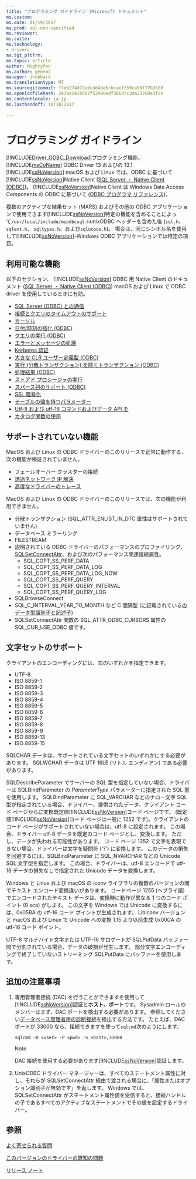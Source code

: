```yaml
---
title: "プログラミング ガイドライン |Microsoft ドキュメント"
ms.custom: 
ms.date: 01/19/2017
ms.prod: sql-non-specified
ms.reviewer: 
ms.suite: 
ms.technology:
- drivers
ms.tgt_pltfrm: 
ms.topic: article
author: MightyPen
ms.author: genemi
manager: jhubbard
ms.translationtype: MT
ms.sourcegitcommit: f7e6274d77a9cdd4de6cbcaef559ca99f77b3608
ms.openlocfilehash: 2e3aac41bd87f52998edf366d7c3da2326de3f26
ms.contentlocale: ja-jp
ms.lasthandoff: 10/10/2017

---
```

# <a name="programming-guidelines"></a>プログラミング ガイドライン
[!INCLUDE[Driver_ODBC_Download](../../../includes/driver_odbc_download.md)]プログラミング機能、 [!INCLUDE[msCoName](../../../includes/msconame_md.md)] ODBC Driver 13 およびの 13.1 [!INCLUDE[ssNoVersion](../../../includes/ssnoversion_md.md)] macOS および Linux では、ODBC に基づいて[!INCLUDE[ssNoVersion](../../../includes/ssnoversion_md.md)]Native Client ([SQL Server ・ Native Client (ODBC)](http://go.microsoft.com/fwlink/?LinkID=134151))。 [!INCLUDE[ssNoVersion](../../../includes/ssnoversion_md.md)]Native Client は Windows Data Access Components の ODBC に基づいて ([ODBC プログラマ リファレンス](http://go.microsoft.com/fwlink/?LinkID=45250))。  

複数のアクティブな結果セット (MARS) およびその他の ODBC アプリケーションで使用できます[!INCLUDE[ssNoVersion](../../../includes/ssnoversion_md.md)]特定の機能を含めることによって`/usr/local/include/msodbcsql.h`unixODBC ヘッダーを含めた後 (`sql.h`、 `sqlext.h`、 `sqltypes.h`、および`sqlucode.h`)。 場合は、同じシンボル名を使用して[!INCLUDE[ssNoVersion](../../../includes/ssnoversion_md.md)]-Windows ODBC アプリケーションでは特定の項目。  

## <a name="available-features"></a>利用可能な機能  
以下のセクション、 [!INCLUDE[ssNoVersion](../../../includes/ssnoversion_md.md)] ODBC 用 Native Client のドキュメント ([SQL Server ・ Native Client (ODBC)](http://go.microsoft.com/fwlink/?LinkID=134151)) macOS および Linux で ODBC driver を使用しているときに有効。  

-   [SQL Server (ODBC) との通信](http://msdn.microsoft.com/library/ms131692.aspx)  
-   [接続とクエリのタイムアウトのサポート](http://msdn.microsoft.com/library/ms130822.aspx)  
-   [カーソル](http://msdn.microsoft.com/library/ms130794(SQL.110).aspx)  
-   [日付/時刻の強化 (ODBC)](http://msdn.microsoft.com/library/bb677319.aspx)  
-   [クエリの実行 (ODBC)](http://msdn.microsoft.com/library/ms131677.aspx)  
-   [エラーとメッセージの処理](http://msdn.microsoft.com/library/ms131289.aspx)  
-   [Kerberos 認証](http://msdn.microsoft.com/library/cc280459.aspx)  
-   [大きな CLR ユーザー定義型 (ODBC)](http://msdn.microsoft.com/library/bb677316.aspx)  
-   [実行 (分散トランザクション) を除くトランザクション (ODBC)](http://msdn.microsoft.com/library/ms131706.aspx)  
-   [処理結果 (ODBC)](http://msdn.microsoft.com/library/ms130812.aspx)  
-   [ストアド プロシージャの実行](http://msdn.microsoft.com/library/ms131440.aspx)
-   [スパース列のサポート (ODBC)](http://msdn.microsoft.com/library/cc280357.aspx)
-   [SSL 暗号化](http://msdn.microsoft.com/library/ms131691.aspx)
-   [テーブルの値を持つパラメーター](https://docs.microsoft.com/en-us/sql/relational-databases/native-client-odbc-table-valued-parameters/table-valued-parameters-odbc)
-   [Utf-8 および utf-16 コマンドおよびデータ API を](http://msdn.microsoft.com/library/ff878241.aspx)
-   [カタログ関数の使用](http://msdn.microsoft.com/library/ms131490.aspx)  

## <a name="unsupported-features"></a>サポートされていない機能

MacOS および Linux の ODBC ドライバーのこのリリースで正常に動作する、次の機能が検証されていません。

-   フェールオーバー クラスターの接続
-   [透過ネットワーク IP 解決](https://docs.microsoft.com/en-us/sql/connect/odbc/linux/using-transparent-network-ip-resolution)
-   [高度なドライバーのトレース](https://blogs.msdn.microsoft.com/mattn/2012/05/15/enabling-advanced-driver-tracing-for-the-sql-native-client-odbc-drivers/)

MacOS および Linux の ODBC ドライバーのこのリリースでは、次の機能が利用できません。 

-   分散トランザクション (SQL_ATTR_ENLIST_IN_DTC 属性はサポートされていません)  
-   データベース ミラーリング  
-   FILESTREAM  
-   説明されている ODBC ドライバーのパフォーマンスのプロファイリング、 [SQLSetConnectAttr](http://go.microsoft.com/fwlink/?LinkId=234099)、および次のパフォーマンス関連接続属性。  
    -   SQL_COPT_SS_PERF_DATA  
    -   SQL_COPT_SS_PERF_DATA_LOG  
    -   SQL_COPT_SS_PERF_DATA_LOG_NOW  
    -   SQL_COPT_SS_PERF_QUERY  
    -   SQL_COPT_SS_PERF_QUERY_INTERVAL  
    -   SQL_COPT_SS_PERF_QUERY_LOG  
-   SQLBrowseConnect  
-   SQL_C_INTERVAL_YEAR_TO_MONTH など C 間隔型 (に記載されている[のデータ型識別子と記述子](http://msdn.microsoft.com/library/ms716351(VS.85).aspx))
-   SQLSetConnectAttr 関数の SQL_ATTR_ODBC_CURSORS 属性の SQL_CUR_USE_ODBC 値です。

## <a name="character-set-support"></a>文字セットのサポート

クライアントのエンコーディングには、次のいずれかを指定できます。
  -  UTF-8
  -  ISO 8859-1
  -  ISO 8859-2
  -  ISO 8859-3
  -  ISO 8859-4
  -  ISO 8859-5
  -  ISO 8859-6
  -  ISO 8859-7
  -  ISO 8859-8
  -  ISO 8859-9
  -  ISO 8859-13
  -  ISO 8859-15
  
SQLCHAR データは、サポートされている文字セットのいずれかにする必要があります。 SQLWCHAR データは UTF 16LE (リトル エンディアン) である必要があります。  

SQLDescribeParameter でサーバーの SQL 型を指定していない場合、ドライバーは SQLBindParameter の *ParameterType* パラメーターに指定された SQL 型を使用します。 SQLBindParameter に SQL_VARCHAR などのナロー文字 SQL 型が指定されている場合、ドライバー、提供されたデータ、クライアント コード ページからに変換既定値[!INCLUDE[ssNoVersion](../../../includes/ssnoversion_md.md)]コード ページです。 (既定値[!INCLUDE[ssNoVersion](../../../includes/ssnoversion_md.md)]コード ページは一般に 1252 です)。クライアントのコード ページがサポートされていない場合は、utf-8 に設定されます。 この場合、ドライバー utf-8 データを既定のコード ページとし、変換します。 ただし、データが失われる可能性があります。 コード ページ 1252 で文字を表現できない場合、ドライバーは文字を疑問符 ('?') に変換します。 このデータの損失を回避するには、SQLBindParameter に SQL_NVARCHAR などの Unicode SQL 文字型を指定します。 この場合、ドライバーは、utf-8 エンコードで utf-16 データの損失なしで指定された Unicode データを変換します。

Windows と Linux および macOS の iconv ライブラリの複数のバージョンの間でテキスト エンコード変換違いがあります。 コードページ 1255 (ヘブライ語) でエンコードされたテキスト データは、変換時に動作が異なる 1 つのコード ポイント (0 xca) がします。 この文字を Windows では Unicode に変換するには、0x05BA の utf-16 コード ポイントが生成されます。 Libiconv バージョンと macOS および Linux で Unicode への変換 1.15 より以前生成 0x00CA の utf-16 コード ポイント。

UTF-8 マルチバイト文字または UTF-16 サロゲートが SQLPutData バッファー間で分割されている場合、データの破損が発生します。 部分文字エンコーディングで終了していないストリーミング SQLPutData にバッファーを使用します。  

## <a name="additional-notes"></a>追加の注意事項  

1.  専用管理者接続 (DAC) を行うことができますを使用して[!INCLUDE[ssNoVersion](../../../includes/ssnoversion_md.md)]認証と**ホスト、ポート**です。 Sysadmin ロールのメンバーはまず、DAC ポートを検出する必要があります。 参照してください[データベース管理者用の診断接続](https://docs.microsoft.com/en-us/sql/database-engine/configure-windows/diagnostic-connection-for-database-administrators#dac-port)を検出する方法です。 たとえば、DAC ポートが 33000 なら、接続できますを使って`sqlcmd`次のようにします。  

    ```
    sqlcmd –U <user> -P <pwd> -S <host>,33000
    ```

    > [!NOTE]  
    > DAC 接続を使用する必要があります[!INCLUDE[ssNoVersion](../../../includes/ssnoversion_md.md)]認証します。  
    
2.  UnixODBC ドライバー マネージャーは、すべてのステートメント属性に対し、それらが SQLSetConnectAttr 経由で渡される場合に、「属性またはオプション識別子が無効です」を返します。 Windows では、SQLSetConnectAttr がステートメント属性値を受信すると、接続ハンドルの子であるすべてのアクティブなステートメントでその値を設定するドライバー。  

## <a name="see-also"></a>参照  
[よく寄せられる質問](../../../connect/odbc/linux-mac/frequently-asked-questions-faq-for-odbc-linux.md)

[このバージョンのドライバーの既知の問題](../../../connect/odbc/linux-mac/known-issues-in-this-version-of-the-driver.md)

[リリース ノート](../../../connect/odbc/linux-mac/release-notes.md)

